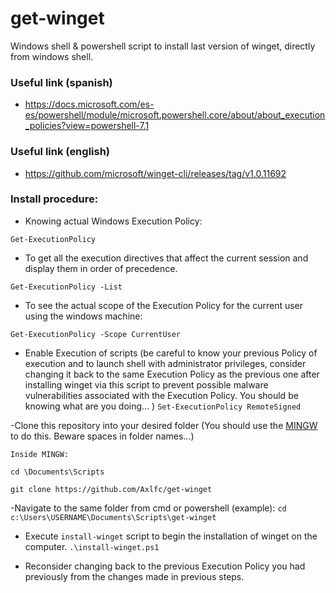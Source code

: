 # get-winget
Windows shell &amp; powershell script to install last version of winget, directly from windows shell.
### Useful link (spanish)
  - https://docs.microsoft.com/es-es/powershell/module/microsoft.powershell.core/about/about_execution_policies?view=powershell-7.1

### Useful link (english)
  - https://github.com/microsoft/winget-cli/releases/tag/v1.0.11692

### Install procedure:
- Knowing actual Windows Execution Policy:

`Get-ExecutionPolicy`

- To get all the execution directives that affect the current session and display them in order of precedence.

`Get-ExecutionPolicy -List`

- To see the actual scope of the Execution Policy for the current user using the windows machine:

`Get-ExecutionPolicy -Scope CurrentUser`

- Enable Execution of scripts (be careful to know your previous Policy of execution and to launch shell with administrator privileges, consider changing it back to the same Execution Policy as the previous one after installing winget via this script to prevent possible malware vulnerabilities associated with the Execution Policy. You should be knowing what are you doing... )
`Set-ExecutionPolicy RemoteSigned`

-Clone this repository into your desired folder (You should use the [MINGW](https://gitforwindows.org/) to do this. Beware spaces in folder names...)

`Inside MINGW:`

`cd \Documents\Scripts`

`git clone https://github.com/Axlfc/get-winget`

-Navigate to the same folder from cmd or powershell (example):
`cd c:\Users\USERNAME\Documents\Scripts\get-winget`

- Execute `install-winget` script to begin the installation of winget on the computer.
`.\install-winget.ps1`

- Reconsider changing back to the previous Execution Policy you had previously from the changes made in previous steps.

